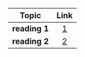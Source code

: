 | Topic   |      Link      |
|----------|:-------------:|
| **reading 1** |[1](reading1.md) |
| **reading 2** |[2](reading2.md) |